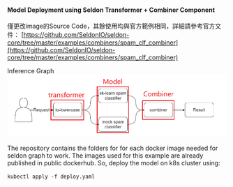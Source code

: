 
#### Model Deployment using Seldon Transformer + Combiner Component

僅更改image的Source Code，其餘使用均與官方範例相同，詳細請參考官方文件：
[https://github.com/SeldonIO/seldon-core/tree/master/examples/combiners/spam_clf_combiner](https://github.com/SeldonIO/seldon-core/tree/master/examples/combiners/spam_clf_combiner)

Inference Graph
![Model Pipeline](seldon_inference_graph.png)

The repository contains the folders for for each docker image needed for seldon graph to work. The images used for this example are already published in public dockerhub. So, deploy the model on k8s cluster using:

    kubectl apply -f deploy.yaml
